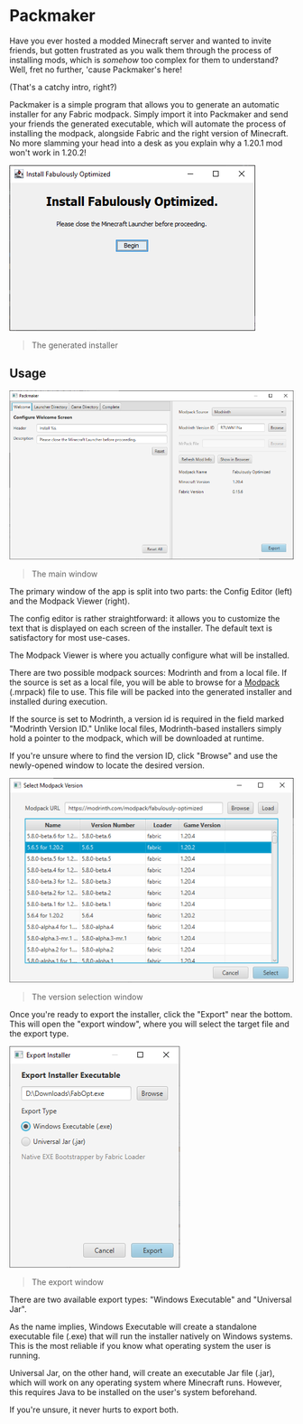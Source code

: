 # Packmaker

Have you ever hosted a modded Minecraft server and wanted to invite friends, but gotten frustrated as you walk them through the process of installing mods, which is *somehow* too complex for them to understand? Well, fret no further, 'cause Packmaker's here!

(That's a catchy intro, right?)

Packmaker is a simple program that allows you to generate an automatic installer for any Fabric modpack. Simply import it into Packmaker and send your friends the generated executable, which will automate the process of installing the modpack, alongside Fabric and the right version of Minecraft. No more slamming your head into a desk as you explain why a 1.20.1 mod won't work in 1.20.2!

![The installer](img/installer1.png)

> The generated installer

## Usage

![The main screen](img/program1.png)

> The main window

The primary window of the app is split into two parts: the Config Editor (left) and the Modpack Viewer (right).

The config editor is rather straightforward: it allows you to customize the text that is displayed on each screen of the installer. The default text is satisfactory for most use-cases.

The Modpack Viewer is where you actually configure what will be installed.

There are two possible modpack sources: Modrinth and from a local file. If the source is set as a local file, you will be able to browse for a [Modpack](https://support.modrinth.com/en/articles/8802351-modrinth-modpack-format-mrpack) (.mrpack) file to use. This file will be packed into the generated installer and installed during execution.

If the source is set to Modrinth, a version id is required in the field marked "Modrinth Version ID." Unlike local files, Modrinth-based installers simply hold a pointer to the modpack, which will be downloaded at runtime.

If you're unsure where to find the version ID, click "Browse" and use the newly-opened window to locate the desired version.

![Version selection window](img/program2.PNG)

> The version selection window

Once you're ready to export the installer, click the "Export" near the bottom. This will open the "export window", where you will select the target file and the export type.

![Export window](img/program3.PNG)

> The export window

There are two available export types: "Windows Executable" and "Universal Jar".

As the name implies, Windows Executable will create a standalone executable file (.exe) that will run the installer natively on Windows systems. This is the most reliable if you know what operating system the user is running.

Universal Jar, on the other hand, will create an executable Jar file (.jar), which will work on any operating system where Minecraft runs. However, this requires Java to be installed on the user's system beforehand.

If you're unsure, it never hurts to export both.
